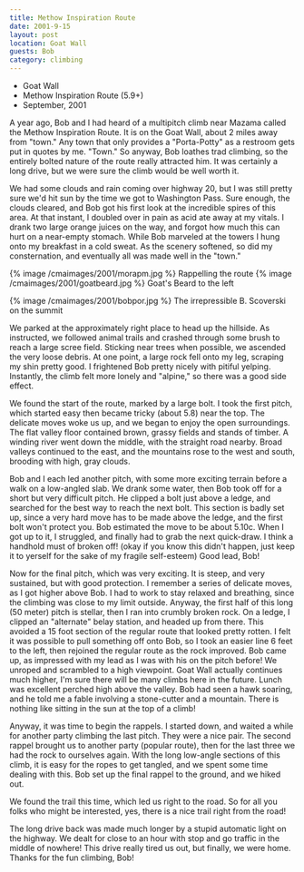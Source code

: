 ```yaml
---
title: Methow Inspiration Route
date: 2001-9-15
layout: post
location: Goat Wall
guests: Bob
category: climbing
---
```


* Goat Wall
* Methow Inspiration Route (5.9+)
* September, 2001

A year ago, 
Bob and I had heard of a multipitch climb near Mazama called
the Methow Inspiration Route. It is on the Goat Wall, about 2 miles
away from "town." Any town that only provides a "Porta-Potty" as a restroom
gets put in quotes by me. "Town." So anyway, Bob loathes trad climbing,
so the entirely bolted nature of the route really attracted him.
It was certainly a long drive, but we were sure the climb would be well
worth it.


We had some clouds and rain coming over highway 20, but I was still pretty
sure we'd hit sun by the time we got to Washington Pass. Sure enough,
the clouds cleared, and Bob got his first look at the incredible spires
of this area. At that instant, I doubled over in pain as acid ate away at
my vitals. I drank two large orange juices on the way, and forgot
how much this can hurt on a near-empty stomach. While Bob marveled at the
towers I hung onto my breakfast in a cold sweat. As the scenery
softened, so did my consternation, and eventually all was made well
in the "town."




{% image /cmaimages/2001/morapm.jpg %}
Rappelling the route
{% image /cmaimages/2001/goatbeard.jpg %}
Goat's Beard to the left

{% image /cmaimages/2001/bobpor.jpg %}
The irrepressible B. Scoverski on the summit

We parked at the approximately right place to head up the hillside. As
instructed, we followed animal trails and crashed through some brush
to reach a large scree field. Sticking near trees when possible, we
ascended the very loose debris. At one point, a large rock fell onto
my leg, scraping my shin pretty good. I frightened Bob pretty nicely
with pitiful yelping. Instantly, the climb felt more lonely and "alpine,"
so there was a good side effect.


We found the start of the route, marked by a large bolt. I took the first
pitch, which started easy then became tricky (about 5.8) near the top.
The delicate moves woke us up, and we began to enjoy the open surroundings.
The flat valley floor contained brown, grassy fields and stands of timber.
A winding river went down the middle, with the straight road nearby.
Broad valleys continued to the east, and the mountains rose to the west
and south, brooding with high, gray clouds.


Bob and I each led another pitch, with some more exciting terrain before
a walk on a low-angled slab. We drank some water, then Bob took off for
a short but very difficult pitch. He clipped a bolt just above a ledge,
and searched for the best way to reach the next bolt. This section is
badly set up, since a very hard move has to be made above the ledge,
and the first bolt won't protect you. Bob estimated the move to be
about 5.10c. When I got up to it, I struggled, and finally had to grab
the next quick-draw. I think a handhold must of broken off! (okay if
you know this didn't happen, just keep it to yerself for the sake of
my fragile self-esteem) Good lead, Bob!


Now for the final pitch, which was very exciting. It is steep, and very
sustained, but with good protection. I remember a series of delicate
moves, as I got higher above Bob. I had to work to stay relaxed and
breathing, since the climbing was close to my limit outside. Anyway, the
first half of this long (50 meter) pitch is stellar, then I ran into
crumbly broken rock. On a ledge, I clipped an "alternate" belay station,
and headed up from there. This avoided a 15 foot section of the regular
route that looked pretty rotten. I felt it was possible to pull something
off onto Bob, so I took an easier line 6 feet to the left, then rejoined
the regular route as the rock improved. Bob came up, as impressed with
my lead as I was with his on the pitch before! We unroped and scrambled
to a high viewpoint. Goat Wall actually continues much higher, I'm sure
there will be many climbs here in the future. Lunch was excellent perched
high above the valley. Bob had seen a hawk soaring, and he told me a
fable involving a stone-cutter and a mountain. There is nothing like sitting
in the sun at the top of a climb!


Anyway, it was time to begin the rappels. I started down, and waited a
while for another party climbing the last pitch. They were a nice pair.
The second rappel brought us to another party (popular route), then for
the last three we had the rock to ourselves again. With the long low-angle
sections of this climb, it is easy for the ropes to get tangled, and
we spent some time dealing with this. Bob set up the final rappel to the
ground, and we hiked out.


We found the trail this time, which led us right to the road. So for all
you folks who might be interested, yes, there is a nice trail right from
the road!


The long drive back was made much longer by a stupid automatic light on
the highway. We dealt for close to an hour with stop and go traffic in
the middle of nowhere! This drive really tired us out, but finally, we
were home. Thanks for the fun climbing, Bob!



